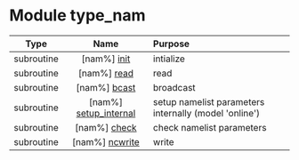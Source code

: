# Module type_nam

| Type | Name | Purpose |
| :--: | :--: | :---------- |
| subroutine | [nam%] [init](https://github.com/benjaminmenetrier/bump/tree/master/src/type_nam.F90#L181) | intialize |
| subroutine | [nam%] [read](https://github.com/benjaminmenetrier/bump/tree/master/src/type_nam.F90#L341) | read |
| subroutine | [nam%] [bcast](https://github.com/benjaminmenetrier/bump/tree/master/src/type_nam.F90#L704) | broadcast |
| subroutine | [nam%] [setup_internal](https://github.com/benjaminmenetrier/bump/tree/master/src/type_nam.F90#L856) | setup namelist parameters internally (model 'online') |
| subroutine | [nam%] [check](https://github.com/benjaminmenetrier/bump/tree/master/src/type_nam.F90#L902) | check namelist parameters |
| subroutine | [nam%] [ncwrite](https://github.com/benjaminmenetrier/bump/tree/master/src/type_nam.F90#L1250) | write |
